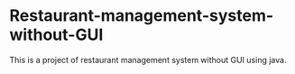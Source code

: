 # Restaurant-management-system-without-GUI
This is a project of restaurant management system without GUI using java.
